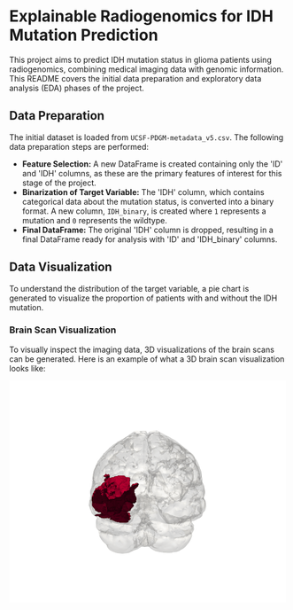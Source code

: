 # Explainable Radiogenomics for IDH Mutation Prediction

This project aims to predict IDH mutation status in glioma patients using radiogenomics, combining medical imaging data with genomic information. This README covers the initial data preparation and exploratory data analysis (EDA) phases of the project.

## Data Preparation

The initial dataset is loaded from `UCSF-PDGM-metadata_v5.csv`. The following data preparation steps are performed:

  * **Feature Selection:** A new DataFrame is created containing only the 'ID' and 'IDH' columns, as these are the primary features of interest for this stage of the project.
  * **Binarization of Target Variable:** The 'IDH' column, which contains categorical data about the mutation status, is converted into a binary format. A new column, `IDH_binary`, is created where `1` represents a mutation and `0` represents the wildtype.
  * **Final DataFrame:** The original 'IDH' column is dropped, resulting in a final DataFrame ready for analysis with 'ID' and 'IDH\_binary' columns.

## Data Visualization

To understand the distribution of the target variable, a pie chart is generated to visualize the proportion of patients with and without the IDH mutation.

### Brain Scan Visualization

To visually inspect the imaging data, 3D visualizations of the brain scans can be generated. Here is an example of what a 3D brain scan visualization looks like:

![3D Brain Scan](brain_tumor_3rd_person_view.gif)
